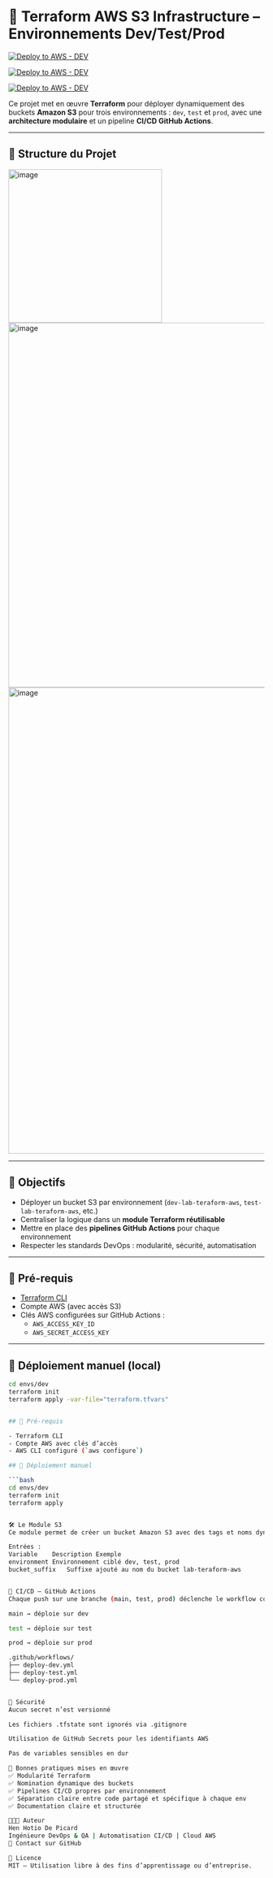 # 🚀 Terraform AWS S3 Infrastructure – Environnements Dev/Test/Prod

[![Deploy to AWS - DEV](https://github.com/vickydepicard/lab-terraform-aws-multi-env-s3/actions/workflows/deploy-dev.yml/badge.svg?branch=dev)](https://github.com/vickydepicard/lab-terraform-aws-multi-env-s3/actions/workflows/deploy-dev.yml)

[![Deploy to AWS - DEV](https://github.com/vickydepicard/lab-terraform-aws-multi-env-s3/actions/workflows/deploy-dev.yml/badge.svg?branch=test)](https://github.com/vickydepicard/lab-terraform-aws-multi-env-s3/actions/workflows/deploy-dev.yml)

[![Deploy to AWS - DEV](https://github.com/vickydepicard/lab-terraform-aws-multi-env-s3/actions/workflows/deploy-dev.yml/badge.svg?branch=main)](https://github.com/vickydepicard/lab-terraform-aws-multi-env-s3/actions/workflows/deploy-dev.yml)


Ce projet met en œuvre **Terraform** pour déployer dynamiquement des buckets **Amazon S3** pour trois environnements : `dev`, `test` et `prod`, avec une **architecture modulaire** et un pipeline **CI/CD GitHub Actions**.

---

## 📁 Structure du Projet

<img width="302" alt="image" src="https://github.com/user-attachments/assets/20be4a3d-31e6-484d-8e0f-3f40f627ad12" />

<img width="718" alt="image" src="https://github.com/user-attachments/assets/b7eec1c7-9746-46fe-98a0-e0053bcc2f03" />

<img width="918" alt="image" src="https://github.com/user-attachments/assets/28fd0062-d676-4e6a-a800-405df214b3a8" />



---

## 🎯 Objectifs

- Déployer un bucket S3 par environnement (`dev-lab-teraform-aws`, `test-lab-teraform-aws`, etc.)
- Centraliser la logique dans un **module Terraform réutilisable**
- Mettre en place des **pipelines GitHub Actions** pour chaque environnement
- Respecter les standards DevOps : modularité, sécurité, automatisation

---

## 🔧 Pré-requis

- [Terraform CLI](https://developer.hashicorp.com/terraform/downloads)
- Compte AWS (avec accès S3)
- Clés AWS configurées sur GitHub Actions :
  - `AWS_ACCESS_KEY_ID`
  - `AWS_SECRET_ACCESS_KEY`

---

## 🚀 Déploiement manuel (local)

```bash
cd envs/dev
terraform init
terraform apply -var-file="terraform.tfvars"


## 🔧 Pré-requis

- Terraform CLI
- Compte AWS avec clés d’accès
- AWS CLI configuré (`aws configure`)

## 🚀 Déploiement manuel

```bash
cd envs/dev
terraform init
terraform apply


🛠️ Le Module S3
Ce module permet de créer un bucket Amazon S3 avec des tags et noms dynamiques.

Entrées :
Variable	Description	Exemple
environment	Environnement ciblé	dev, test, prod
bucket_suffix	Suffixe ajouté au nom du bucket	lab-teraform-aws


🔄 CI/CD – GitHub Actions
Chaque push sur une branche (main, test, prod) déclenche le workflow correspondant :

main → déploie sur dev

test → déploie sur test

prod → déploie sur prod

.github/workflows/
├── deploy-dev.yml
├── deploy-test.yml
└── deploy-prod.yml


🔐 Sécurité
Aucun secret n’est versionné

Les fichiers .tfstate sont ignorés via .gitignore

Utilisation de GitHub Secrets pour les identifiants AWS

Pas de variables sensibles en dur

🧠 Bonnes pratiques mises en œuvre
✅ Modularité Terraform
✅ Nomination dynamique des buckets
✅ Pipelines CI/CD propres par environnement
✅ Séparation claire entre code partagé et spécifique à chaque env
✅ Documentation claire et structurée

👩🏽‍💻 Auteur
Hen Hotio De Picard
Ingénieure DevOps & QA | Automatisation CI/CD | Cloud AWS
📧 Contact sur GitHub

📜 Licence
MIT – Utilisation libre à des fins d’apprentissage ou d’entreprise.
